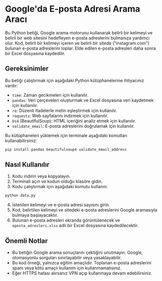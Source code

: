 # Google'da E-posta Adresi Arama Aracı

Bu Python betiği, Google arama motorunu kullanarak belirli bir kelimeyi ve belirli bir web sitesini hedefleyen e-posta adreslerini bulmanıza yardımcı olur. Kod, belirli bir kelimeyi içeren ve belirli bir sitede ("instagram.com") bulunan e-posta adreslerini toplar. Elde edilen e-posta adresleri daha sonra bir Excel dosyasına kaydedilir.

## Gereksinimler

Bu betiği çalıştırmak için aşağıdaki Python kütüphanelerine ihtiyacınız vardır:

- `time`: Zaman gecikmeleri için kullanılır.
- `pandas`: Veri çerçeveleri oluşturmak ve Excel dosyasına veri kaydetmek için kullanılır.
- `re`: Düzenli ifadelerle metin eşleştirmek için kullanılır.
- `requests`: Web sayfalarını indirmek için kullanılır.
- `bs4` (BeautifulSoup): HTML içeriğini analiz etmek için kullanılır.
- `validate_email`: E-posta adreslerini doğrulamak için kullanılır.

Bu kütüphaneleri yüklemek için terminale aşağıdaki komutları kullanabilirsiniz:

```python
pip install pandas beautifulsoup4 validate_email_address
```

## Nasıl Kullanılır

1. Kodu indirin veya kopyalayın.
2. Terminali açın ve kodun olduğu klasöre gidin.
3. Kodu çalıştırmak için aşağıdaki komutu kullanın:

```python
python data.py
```

4. İstenilen kelimeyi ve e-posta adresi sayısını girin.
5. Kod, belirtilen kelimeyi ve sitedeki e-posta adreslerini Google aramasıyla bulmaya başlayacaktır.
6. Bulunan e-posta adresleri ekranda görüntülenecek ve `eposta_adresleri.xlsx` adlı bir Excel dosyasına kaydedilecektir.

## Önemli Notlar

- Bu betiğin Google arama sonuçlarını çektiğini unutmayın. Google, otomasyonlu sorguları sınırlayabilir veya yasaklayabilir.
- Bu kod örneği, yalnızca eğitim amaçlıdır. Toplanan e-posta adreslerini spam veya kötü amaçlı kullanım için kullanmamalısınız.
- Eğer HTTPS hatası alırsanız VPN açıp kullanmaya devam edebilirsiniz.
